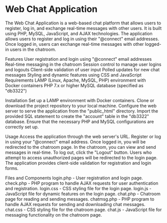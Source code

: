# Web Chat Application

The Web Chat Application is a web-based chat platform that allows users to register, log in, and exchange real-time messages with other users. It is built using PHP, MySQL, JavaScript, and AJAX technologies.
The application allows users to register and log in using their "@connect" email addresses. Once logged in, users can exchange real-time messages with other logged-in users in the chatroom.

Features
User registration and login using "@connect" email addresses
Real-time messaging in the chatroom
Session control to manage user logins and logouts
Client-side validation of user input
Polled updates for new chat messages
Styling and dynamic features using CSS and JavaScript
Requirements
LAMP (Linux, Apache, MySQL, PHP) environment with Docker containers
PHP 7.x or higher
MySQL database (specified as "db3322")

Installation
Set up a LAMP environment with Docker containers.
Clone or download the project repository to your local machine.
Configure the web server to serve the application from the "public_html" directory.
Import the provided SQL statement to create the "account" table in the "db3322" database.
Ensure that the necessary PHP and MySQL configurations are correctly set up.

Usage
Access the application through the web server's URL.
Register or log in using your "@connect" email address.
Once logged in, you will be redirected to the chatroom page.
In the chatroom, you can view and send messages in real-time.
To log out, click the "Logout" button.
Users who attempt to access unauthorized pages will be redirected to the login page.
The application provides client-side validation for registration and login forms.

Files and Components
login.php - User registration and login page.
check.php - PHP program to handle AJAX requests for user authentication and registration.
login.css - CSS styling file for the login page.
login.js - JavaScript file for dynamic features on the login page.
chat.php - Chatroom page for reading and sending messages.
chatmsg.php - PHP program to handle AJAX requests for sending and downloading chat messages.
chat.css - CSS styling file for the chatroom page.
chat.js - JavaScript file for messaging functionality on the chatroom page.
